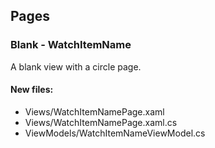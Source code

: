 ﻿## Pages

<!--{[{-->
### Blank - WatchItemName
A blank view with a circle page.
#### New files:
* Views/WatchItemNamePage.xaml
* Views/WatchItemNamePage.xaml.cs
* ViewModels/WatchItemNameViewModel.cs
<!--}]}-->